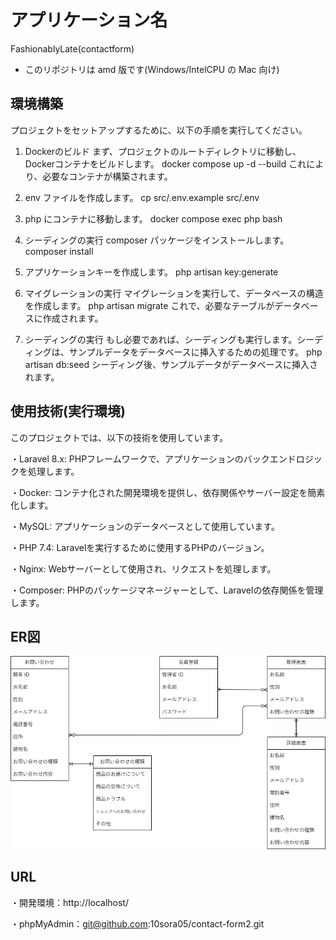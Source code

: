 # アプリケーション名
FashionablyLate(contactform)


-   このリポジトリは amd 版です(Windows/IntelCPU の Mac 向け)


## 環境構築

プロジェクトをセットアップするために、以下の手順を実行してください。

1. Dockerのビルド
まず、プロジェクトのルートディレクトリに移動し、Dockerコンテナをビルドします。
docker compose up -d --build
これにより、必要なコンテナが構築されます。

2. env ファイルを作成します。
cp src/.env.example src/.env

3. php にコンテナに移動します。
docker compose exec php bash

4. シーディングの実行
composer パッケージをインストールします。
composer install

5. アプリケーションキーを作成します。
php artisan key:generate

6. マイグレーションの実行
マイグレーションを実行して、データベースの構造を作成します。
php artisan migrate
これで、必要なテーブルがデータベースに作成されます。

7. シーディングの実行
もし必要であれば、シーディングも実行します。シーディングは、サンプルデータをデータベースに挿入するための処理です。
php artisan db:seed
シーディング後、サンプルデータがデータベースに挿入されます。



## 使用技術(実行環境)

このプロジェクトでは、以下の技術を使用しています。

・Laravel 8.x: PHPフレームワークで、アプリケーションのバックエンドロジックを処理します。

・Docker: コンテナ化された開発環境を提供し、依存関係やサーバー設定を簡素化します。

・MySQL: アプリケーションのデータベースとして使用しています。

・PHP 7.4: Laravelを実行するために使用するPHPのバージョン。

・Nginx: Webサーバーとして使用され、リクエストを処理します。

・Composer: PHPのパッケージマネージャーとして、Laravelの依存関係を管理します。



## ER図

<img src="ER.drawio.png" alt="ERimg">



## URL

・開発環境：http://localhost/

・phpMyAdmin：git@github.com:10sora05/contact-form2.git

